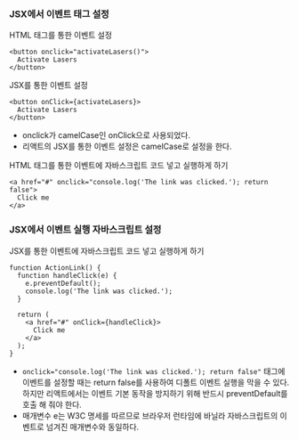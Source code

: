 
### JSX에서 이벤트 태그 설정
HTML 태그를 통한 이벤트 설정
```
<button onclick="activateLasers()">
  Activate Lasers
</button>
```

JSX를 통한 이벤트 설정
```
<button onClick={activateLasers}>
  Activate Lasers
</button>
```
- onclick가 camelCase인 onClick으로 사용되었다.
- 리액트의 JSX를 통한 이벤트 설정은 camelCase로 설정을 한다.

HTML 태그를 통한 이벤트에 자바스크립트 코드 넣고 실행하게 하기
```
<a href="#" onclick="console.log('The link was clicked.'); return false">
  Click me
</a>
```

### JSX에서 이벤트 실행 자바스크립트 설정
JSX를 통한 이벤트에 자바스크립트 코드 넣고 실행하게 하기
```
function ActionLink() {
  function handleClick(e) {
    e.preventDefault();
    console.log('The link was clicked.');
  }

  return (
    <a href="#" onClick={handleClick}>
      Click me
    </a>
  );
}
```
- ```onclick="console.log('The link was clicked.'); return false"``` 태그에 이벤트를 설정할 때는 return false를 사용하여 디폴트 이벤트 실행을 막을 수 있다. 하지만 리액트에서는 이벤트 기본 동작을 방지하기 위해 반드시 preventDefault를 호출 해 줘야 한다.
- 매개변수 e는 W3C 명세를 따르므로 브라우저 런타임에 바닐라 자바스크립트의 이벤트로 넘겨진 매개변수와 동일하다.

